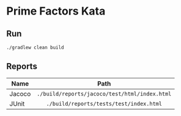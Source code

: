 # Prime Factors Kata

## Run

```bash
./gradlew clean build
```

## Reports

| Name    | Path                                          |
| ------- |:---------------------------------------------:|
| Jacoco  | `./build/reports/jacoco/test/html/index.html` |
| JUnit   | `./build/reports/tests/test/index.html`       |
